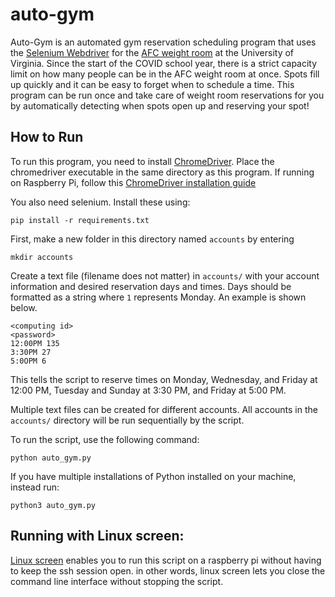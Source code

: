 # auto-gym

Auto-Gym is an automated gym reservation scheduling program that uses the [Selenium Webdriver](https://selenium-python.readthedocs.io/installation.html) for the [AFC weight room](https://www.go.recsports.virginia.edu/Program/GetProducts?classification=cc3e1e17-d2e4-4bdc-b66e-7c61999a91bf) at the University of Virginia. Since the start of the COVID school year, there is a strict capacity limit on how many people can be in the AFC weight room at once. Spots fill up quickly and it can be easy to forget when to schedule a time. This program can be run once and take care of weight room reservations for you by automatically detecting when spots open up and reserving your spot!

## How to Run

To run this program, you need to install [ChromeDriver](https://chromedriver.chromium.org/). Place the chromedriver executable in the same directory as this program. If running on Raspberry Pi, follow this [ChromeDriver installation guide](https://ivanderevianko.com/2020/01/selenium-chromedriver-for-raspberrypi) 

You also need selenium. Install these using:

`pip install -r requirements.txt`

First, make a new folder in this directory named `accounts` by entering

`mkdir accounts`

Create a text file (filename does not matter) in `accounts/` with your account information and desired reservation days and times. Days should be formatted as a string where `1` represents Monday. An example is shown below.

```
<computing id>
<password>
12:00PM 135
3:30PM 27
5:0OPM 6
```

This tells the script to reserve times on Monday, Wednesday, and Friday at 12:00 PM, Tuesday and Sunday at 3:30 PM, and Friday at 5:00 PM.

Multiple text files can be created for different accounts. All accounts in the `accounts/` directory will be run sequentially by the script.

To run the script, use the following command:

`python auto_gym.py`

If you have multiple installations of Python installed on your machine, instead run:

`python3 auto_gym.py`

## Running with Linux screen:

[Linux screen](https://www.howtoforge.com/linux_screen) enables you to run this script on a raspberry pi without having to keep the ssh session open. in other words, linux screen lets you close the command line interface without stopping the script. 
